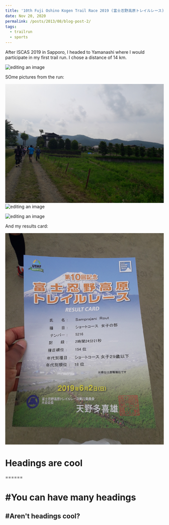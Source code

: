 ```yaml
---
title: '10th Fuji Oshino Kogen Trail Race 2019 (富士忍野高原トレイルレース) '
date: Nov 20, 2020
permalink: /posts/2013/08/blog-post-2/
tags:
  - trailrun
  - sports
---
```


After ISCAS 2019 in Sapporo, I headed to Yamanashi where I would participate in my first trail run. I chose a distance of 14 km. 

![editing an image](/images/blog_images/fuji_run/fuji_run1.jpg)

SOme pictures from the run:

![editing an image](/images/blog_images/fuji_run/fuji_run2.jpg)
![editing an image](/images/blog_images/fuji_run/fuji_run3.jpg)

![editing an image](/images/blog_images/fuji_run/fuji_run5.jpg)

And my results card:

![editing an image](/images/blog_images/fuji_run/fuji_run4.jpg)

# Headings are cool
======

#You can have many headings
======

#Aren't headings cool?
------

